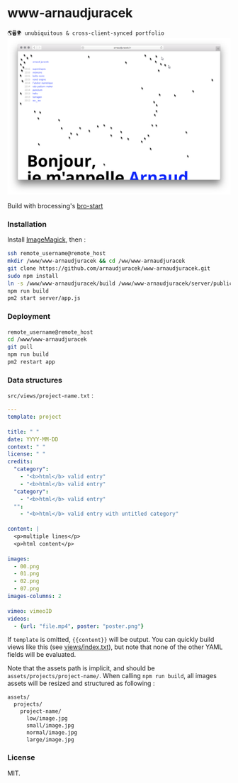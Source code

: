 www-arnaudjuracek
=====

`🌎🖥🌍 unubiquitous & cross-client-synced portfolio`
![preview](preview.png?raw=true "preview")

Build with brocessing's [bro-start](https://github.com/brocessing/bro-start/)

### Installation

Install [ImageMagick](https://github.com/ImageMagick/ImageMagick), then :

```bash
ssh remote_username@remote_host
mkdir /www/www-arnaudjuracek && cd /ww/www-arnaudjuracek
git clone https://github.com/arnaudjuracek/www-arnaudjuracek.git
sudo npm install
ln -s /www/www-arnaudjuracek/build /www/www-arnaudjuracek/server/public
npm run build
pm2 start server/app.js
```

### Deployment
```bash
remote_username@remote_host 
cd /www/www-arnaudjuracek
git pull
npm run build
pm2 restart app
```

### Data structures

`src/views/project-name.txt` :

```YAML
---
template: project

title: " "
date: YYYY-MM-DD
context: " "
license: " "
credits:
  "category":
    - "<b>html</b> valid entry"
    - "<b>html</b> valid entry"
  "category":
    - "<b>html</b> valid entry"
  "":
    - "<b>html</b> valid entry with untitled category"

content: |
  <p>multiple lines</p>
  <p>html content</p>

images:
  - 00.png
  - 01.png
  - 02.png
  - 07.png
images-columns: 2

vimeo: vimeoID
videos:
  - {url: "file.mp4", poster: "poster.png"}
```

If `template` is omitted, `{{content}}` will be output. You can quickly build views like this (see [views/index.txt](src/views/index.txt)), but note that none of the other YAML fields will be evaluated.

Note that the assets path is implicit, and should be `assets/projects/project-name/`. 
When calling `npm run build`, all images assets will be resized and structured as following : 
```
assets/
  projects/
    project-name/
      low/image.jpg
      small/image.jpg
      normal/image.jpg
      large/image.jpg
```

### License
MIT.
